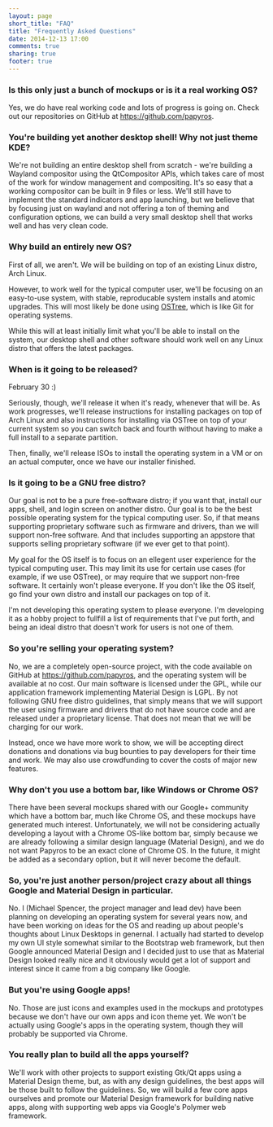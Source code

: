 ```yaml
---
layout: page
short_title: "FAQ"
title: "Frequently Asked Questions"
date: 2014-12-13 17:00
comments: true
sharing: true
footer: true
---
```


### Is this only just a bunch of mockups or is it a real working OS?

Yes, we do have real working code and lots of progress is going on. Check out our repositories on GitHub
at <https://github.com/papyros>.

### You're building yet another desktop shell! Why not just theme KDE?

We're not building an entire desktop shell from scratch - we're building a Wayland compositor
using the QtCompositor APIs, which takes care of most of the work for window management and
compositing. It's so easy that a working compositor can be built in 9 files or less. We'll still
have to implement the standard indicators and app launching, but we believe that by focusing just
on wayland and not offering a ton of theming and configuration options, we can build a very small
desktop shell that works well and has very clean code.

### Why build an entirely new OS?

First of all, we aren't. We will be building on top of an existing Linux distro, Arch Linux.

However, to work well for the typical computer user, we'll be focusing on an easy-to-use system,
with stable, reproducable system installs and atomic upgrades. This will most likely be done using
[OSTree](https://wiki.gnome.org/action/show/Projects/OSTree), which is like Git for operating
systems.

While this will at least initially limit what you'll be able to install on the system, our desktop
shell and other software should work well on any Linux distro that offers the latest packages.

### When is it going to be released?

February 30 :)

Seriously, though, we'll release it when it's ready, whenever that will be. As work progresses,
we'll release instructions for installing packages on top of Arch Linux and also instructions for
installing via OSTree on top of your current system so you can switch back and fourth without having
to make a full install to a separate partition.

Then, finally, we'll release ISOs to install the operating system in a VM or on an actual computer,
once we have our installer finished.

### Is it going to be a GNU free distro?

Our goal is not to be a pure free-software distro; if you want that, install our apps, shell, and
login screen on another distro. Our goal is to be the best possible operating system for the typical
computing user. So, if that means supporting proprietary software such as firmware and drivers, than
we will support non-free software. And that includes supporting an appstore that supports selling
proprietary software (if we ever get to that point).

My goal for the OS itself is to focus on an ellegent user experience for the typical computing user.
This may limit its use for certain use cases (for example, if we use OSTree), or may require that
we support non-free software. It certainly won't please everyone. If you don't like the OS itself,
go find your own distro and install our packages on top of it.﻿

I'm not developing this operating system to please everyone. I'm developing it as a hobby project
to fullfill a list of requirements that I've put forth, and being an ideal distro that doesn't
work for users is not one of them.﻿

### So you're selling your operating system?

No, we are a completely open-source project, with the code available on GitHub at
<https://github.com/papyros>, and the operating system will be available at no cost. Our main
software is licensed under the GPL, while our application framework implementing Material Design is
LGPL. By not following GNU free distro guidelines, that simply means that we will support the user
using firmware and drivers that do not have source code and are released under a proprietary license.
That does not mean that we will be charging for our work.

Instead, once we have more work to show, we will be accepting direct donations and donations via
bug bounties to pay developers for their time and work. We may also use crowdfunding to cover
the costs of major new features.

### Why don't you use a bottom bar, like Windows or Chrome OS?

There have been several mockups shared with our Google+ community which have a bottom bar, much
like Chrome OS, and these mockups have generated much interest. Unfortunately, we will not be
considering actually developing a layout with a Chrome OS-like bottom bar, simply because we are
already following a similar design language (Material Design), and we do not want Papyros to be
an exact clone of Chrome OS. In the future, it might be added as a secondary option, but it will
never become the default.

### So, you're just another person/project crazy about all things Google and Material Design in particular.

No. I (Michael Spencer, the project manager and lead dev) have been planning on developing an
operating system for several years now, and have been working on ideas for the OS and reading up
about people's thoughts about Linux Desktops in genernal. I actually had started to develop my own
UI style somewhat similar to the Bootstrap web framework, but then Google announced Material Design
and I decided just to use that as Material Design looked really nice and it obviously would get
a lot of support and interest since it came from a big company like Google.

### But you're using Google apps!

No. Those are just icons and examples used in the mockups and prototypes because we don't have our
own apps and icon theme yet. We won't be actually using Google's apps in the operating system,
though they will probably be supported via Chrome.

### You really plan to build all the apps yourself?

We'll work with other projects to support existing Gtk/Qt apps using a Material Design theme, but,
as with any design guidelines, the best apps will be those built to follow the guidelines. So, we
will build a few core apps ourselves and promote our Material Design framework for building native apps,
along with supporting web apps via Google's Polymer web framework.
